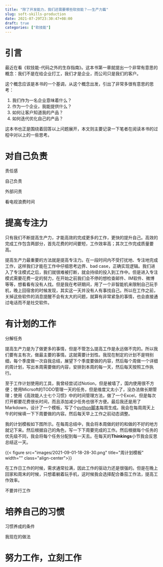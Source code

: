 ```yaml
---
title: "除了开发能力，我们还需要哪些软技能？——生产力篇"
slug: soft-skills-production
date: 2021-07-29T23:30:47+08:00
draft: true
categories: ["软技能"]
---
```


# 引言

最近在看《软技能-代码之外的生存指南》。这本书第一章就提出一个非常有意思的概念：我们不是在给企业打工，我们才是企业，而公司只是我们的客户。

这个概念应该是本书的一个基调，从这个概念出发，引出了非常多很有意思的思考：

1. 我们作为一名企业意味着什么？
2. 作为一个企业，我能提供什么？
3. 如何让客户知道我的产品？
4. 如何迭代优化自己的产品？

这本书也正是围绕着回答以上问题展开，本文则主要记录一下笔者在阅读本书的过程中对以上的一些思考。

# 对自己负责

责任感

自己负责

外部问责

看电视浪费时间



# 提高专注力

只有我们不断提高生产力，才能高效的完成更多的工作，更快的提升自己。高效的完成工作包含两部分，首先花费的时间要短，工作效率高；其次工作完成质量要高。

提高生产力最重要的方法就是提高专注力。在一段时间内不受打扰地、专注地完成工作，这样我们才能在工作中仔细思考边界、bad case，正确实现逻辑。我们进入了专注模式之后，我们就很难被打断，就会持续的投入到工作中。但是进入专注模式需要花费一定的努力，在开始之前我们会不停的想检查邮件、IM软件、微博等等，想看看有没有人找。但是我在考研期间，用了一个非智能机来限制自己玩手机，晚上回宿舍的时候发现，其实这一天并没有人有事找自己。所以在工作之前，关掉这些软件的消息提醒不会有太大的问题，就算有非常紧急的事情，也会直接通过电话而不是社交软件。

# 有计划的工作

分解任务

提高生产力是为了做更多的事情，但是不管怎么提高工作是永远做不完的。所以我们要有主有次，做最主要的事情。这就需要计划性。我现在制定的计划不是特别细，每个季度做一次自我总结，展望下个季度要做的内容，然后每个周做一个详细的周计划，写出本周需要做的内容，安排到本周的每一天，然后每天按照工作执行。

至于工作计划使用的工具，我曾经尝试过Notion，但是被墙了，国内使用很不方便；使用Micrsoft的TODO管理一天的任务，但是维度又太小了，没办法做长期管理；使用《高效能人士七个习惯》中的时间管理方法，做了一个Excel，但是每次打开都要花费很长时间，而且添加减少任务也很不方便。最后我还是用了Markdown，设计了一个模板，写了个[python脚本](https://gist.github.com/Gummary/39df643c77e70457723f3a9f29da235c)每周生成。我会在每周周天上午的时候填一下下周要做的内容。然后每天早上工作之前动态调整。

我的计划模板如下图所示。在每周总结中，我会将本周做的好的和做的不好的地方就记下来。然后根据自己的角色，写一下下周要完成的工作。然后根据每个任务的优先级不同，我会将每个任务分配到每一天去。在每天的**Thinkings**小节我会反思总结这一天。

{{< figure src="images/2021-09-01-18-28-30.png" title="周计划模板" width="" class="align-center">}}

在工作日工作的时候，需求通常拉满，因此工作的驱动力还是很强的。但是在晚上回家和周末的时候，只想着躺着玩手机，这时候我会选择配合番茄工作法，提高工作效率。

不要并行工作

# 培养自己的习惯

习惯养成的条件

我现在的做法

# 努力工作，立刻工作